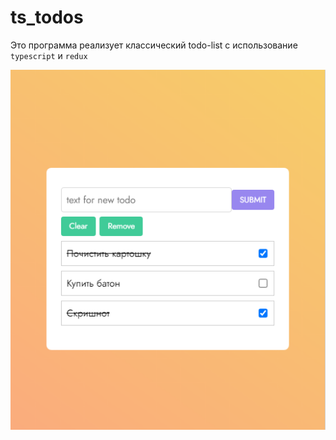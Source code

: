 # ts_todos

Это программа реализует классический todo-list с использование `typescript` и `redux`

![GitHub Logo](./Screenshot.png)




